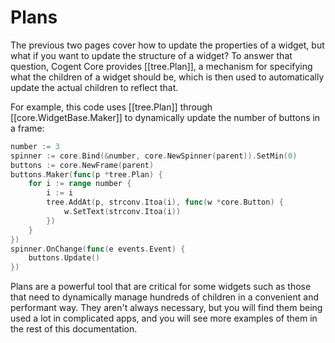 # Plans

The previous two pages cover how to update the properties of a widget, but what if you want to update the structure of a widget? To answer that question, Cogent Core provides [[tree.Plan]], a mechanism for specifying what the children of a widget should be, which is then used to automatically update the actual children to reflect that.

For example, this code uses [[tree.Plan]] through [[core.WidgetBase.Maker]] to dynamically update the number of buttons in a frame:

```Go
number := 3
spinner := core.Bind(&number, core.NewSpinner(parent)).SetMin(0)
buttons := core.NewFrame(parent)
buttons.Maker(func(p *tree.Plan) {
    for i := range number {
        i := i
        tree.AddAt(p, strconv.Itoa(i), func(w *core.Button) {
            w.SetText(strconv.Itoa(i))
        })
    }
})
spinner.OnChange(func(e events.Event) {
    buttons.Update()
})
```

Plans are a powerful tool that are critical for some widgets such as those that need to dynamically manage hundreds of children in a convenient and performant way. They aren't always necessary, but you will find them being used a lot in complicated apps, and you will see more examples of them in the rest of this documentation.
